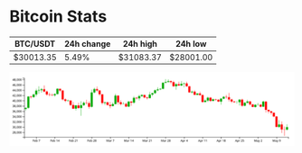 # Bitcoin Stats

BTC/USDT|24h change|24h high|24h low|
|---|---|---|---|
|$30013.35|5.49%|$31083.37|$28001.00|

<img src="./chart.svg">

